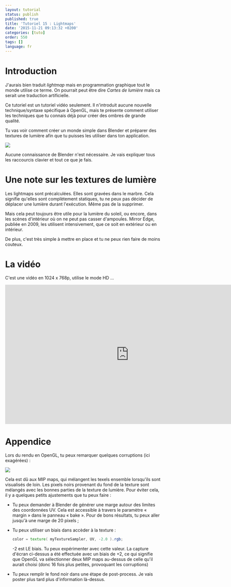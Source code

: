 ```yaml
---
layout: tutorial
status: publish
published: true
title: 'Tutoriel 15 : Lightmaps'
date: '2015-11-21 09:13:32 +0200'
categories: [tuto]
order: 550
tags: []
language: fr
---
```


# Introduction

J'aurais bien traduit *lightmap* mais en programmation graphique tout le monde utilise ce terme. On pourrait peut être dire *Cartes de lumière* mais ca serait une traduction artificielle.

Ce tutoriel est un tutoriel vidéo seulement. Il n'introduit aucune nouvelle technique/syntaxe spécifique à OpenGL, mais te présente comment utiliser les techniques que tu connais déjà pour créer des ombres de grande qualité.

Tu vas voir comment créer un monde simple dans Blender et préparer des textures de lumière afin que tu puisses les utiliser dans ton application.

![]({{site.baseurl}}/assets/images/tuto-15-lightmaps/lighmappedroom.png)

Aucune connaissance de Blender n'est nécessaire. Je vais expliquer tous les raccourcis clavier et tout ce que je fais.

# Une note sur les textures de lumière

Les lightmaps sont précalculées. Elles sont gravées dans le marbre. Cela signifie qu'elles sont complètement statiques, tu ne peux pas décider de déplacer une lumière durant l'exécution. Même pas de la supprimer.

Mais cela peut toujours être utile pour la lumière du soleil, ou encore, dans les scènes d'intérieur où on ne peut pas casser d'ampoules. Mirror Edge, publiée en 2009, les utilisent intensivement, que ce soit en extérieur ou en intérieur.

De plus, c'est très simple à mettre en place et tu ne peux rien faire de moins couteux.

# La vidéo

C'est une vidéo en 1024 x 768p, utilise le mode HD ...

<iframe src="http://player.vimeo.com/video/24359223?title=0&byline=0&portrait=0" frameborder="0" width="800" height="450"></iframe>

# Appendice

Lors du rendu en OpenGL, tu peux remarquer quelques corruptions (ici exagérées) :

![]({{site.baseurl}}/assets/images/tuto-15-lightmaps/positivebias.png)

Cela est dû aux MIP maps, qui mélangent les texels ensemble lorsqu'ils sont visualisés de loin. Les pixels noirs provenant du fond de la texture sont mélangés avec les bonnes parties de la texture de lumière. Pour éviter cela, il y a quelques petits ajustements que tu peux faire :

* Tu peux demander à Blender de générer une marge autour des limites des coordonnées UV. Cela est accessible à travers le paramètre « margin » dans le panneau « bake ». Pour de bons résultats, tu peux aller jusqu'à une marge de 20 pixels ;
* Tu peux utiliser un biais dans accèder à la texture :
  
  ``` glsl fs
  color = texture( myTextureSampler, UV, -2.0 ).rgb;
  ```
  
  -2 est LE biais. Tu peux expérimenter avec cette valeur. La capture d'écran ci-dessus a été effectuée avec un biais de +2, ce qui signifie que OpenGL va sélectionner deux MIP maps au-dessus de celle qu'il aurait choisi (donc 16 fois plus petites, provoquant les corruptions)
* Tu peux remplir le fond noir dans une étape de post-process. Je vais poster plus tard plus d'information là-dessus.

